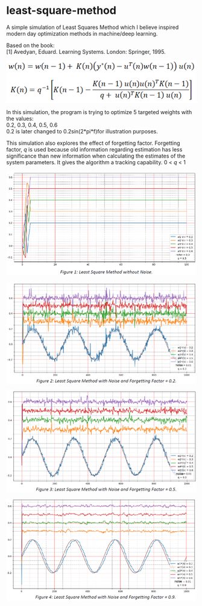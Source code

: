 # least-square-method
A simple simulation of Least Squares Method which I believe inspired modern day optimization methods in machine/deep learning.

Based on the book:
</br>[1] Avedyan, Eduard. Learning Systems. London: Springer, 1995.

<p align="center">
  <img src="https://github.com/AsyrafAzlan/least-square-method/blob/main/lsm-formula.PNG">
</p>

In this simulation, the program is trying to optimize 5 targeted weights with the values:
</br>0.2, 0.3, 0.4, 0.5, 0.6
</br>0.2 is  later changed to 0.2sin(2\*pi\*f)for illustration purposes.

This simulation also explores the effect of forgetting factor.
Forgetting factor, *q* is used because old information regarding estimation has less significance than new information when calculating the estimates of the system parameters.  It gives the algorithm a tracking capability. 0 < *q* < 1

![ScreenShot](https://github.com/AsyrafAzlan/least-square-method/blob/main/lsm-output1.PNG)


![ScreenShot](https://github.com/AsyrafAzlan/least-square-method/blob/main/lsm-output2.PNG)


![ScreenShot](https://github.com/AsyrafAzlan/least-square-method/blob/main/lsm-output3.PNG)


![ScreenShot](https://github.com/AsyrafAzlan/least-square-method/blob/main/lsm-output4.PNG)
